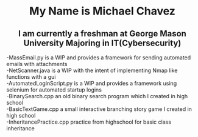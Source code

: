 
<h1 align=center> My Name is Michael Chavez </h1>
<h2 align=center> I am currently a freshman at George Mason University Majoring in IT(Cybersecurity)</h2>


  -MassEmail.py is a WIP and provides a framework for sending automated emails with attachments   
  -NetScanner.java is a WIP with the intent of implementing Nmap like functions with a gui  
  -AutomatedLoginScript.py is a WIP and provides a framework using selenium for automated startup logins   
  -BinarySearch.cpp an old binary search program which I created in high school  
  -BasicTextGame.cpp a small interactive branching story game I created in high school  
  -InheritancePractice.cpp practice from highschool for basic class inheritance  
  

<!---
mcrchavez/mcrchavez is a ✨ special ✨ repository because its `README.md` (this file) appears on your GitHub profile.
You can click the Preview link to take a look at your changes.
--->
